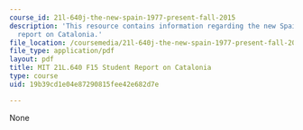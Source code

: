 ```yaml
---
course_id: 21l-640j-the-new-spain-1977-present-fall-2015
description: 'This resource contains information regarding the new Spain: Student
  report on Catalonia.'
file_location: /coursemedia/21l-640j-the-new-spain-1977-present-fall-2015/19b39cd1e04e87290815fee42e682d7e_MIT21L_640JF15_PaperCata.pdf
file_type: application/pdf
layout: pdf
title: MIT 21L.640 F15 Student Report on Catalonia
type: course
uid: 19b39cd1e04e87290815fee42e682d7e

---
```

None